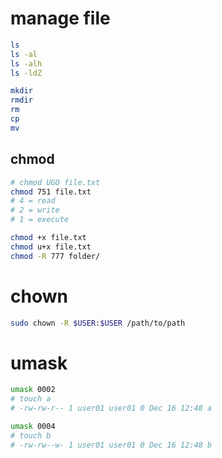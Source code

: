 # manage file
```bash
ls
ls -al
ls -alh
ls -ldZ

mkdir
rmdir
rm
cp
mv
```

## chmod
```bash
# chmod UGO file.txt
chmod 751 file.txt
# 4 = read
# 2 = write
# 1 = execute

chmod +x file.txt
chmod u+x file.txt
chmod -R 777 folder/
```

# chown
```bash
sudo chown -R $USER:$USER /path/to/path
```

# umask
```bash
umask 0002
# touch a
# -rw-rw-r-- 1 user01 user01 0 Dec 16 12:48 a

umask 0004
# touch b
# -rw-rw--w- 1 user01 user01 0 Dec 16 12:48 b
```